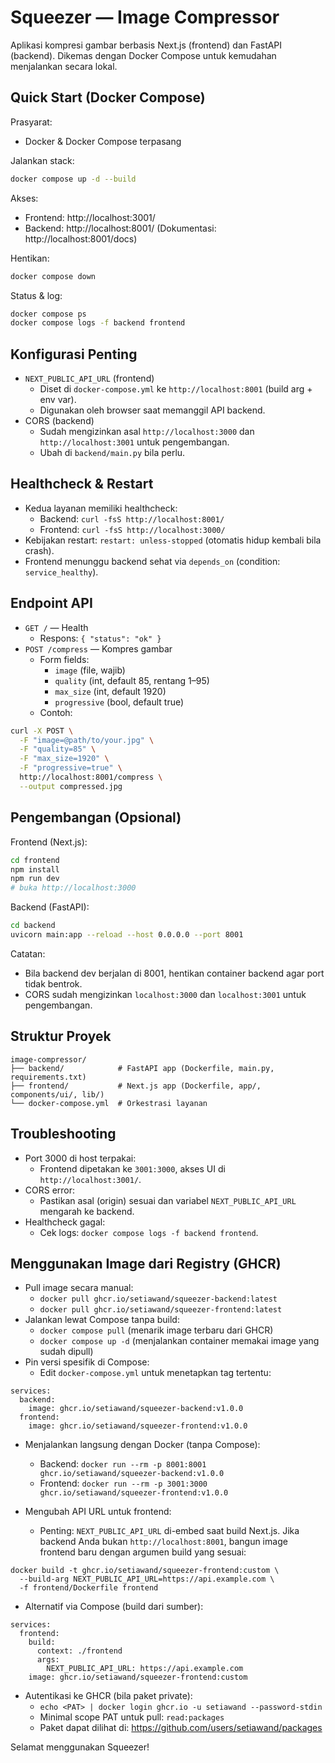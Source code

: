 # Squeezer — Image Compressor

Aplikasi kompresi gambar berbasis Next.js (frontend) dan FastAPI (backend). Dikemas dengan Docker Compose untuk kemudahan menjalankan secara lokal.

## Quick Start (Docker Compose)

Prasyarat:
- Docker & Docker Compose terpasang

Jalankan stack:

```bash
docker compose up -d --build
```

Akses:
- Frontend: http://localhost:3001/
- Backend: http://localhost:8001/ (Dokumentasi: http://localhost:8001/docs)

Hentikan:

```bash
docker compose down
```

Status & log:

```bash
docker compose ps
docker compose logs -f backend frontend
```

## Konfigurasi Penting

- `NEXT_PUBLIC_API_URL` (frontend)
  - Diset di `docker-compose.yml` ke `http://localhost:8001` (build arg + env var).
  - Digunakan oleh browser saat memanggil API backend.
- CORS (backend)
  - Sudah mengizinkan asal `http://localhost:3000` dan `http://localhost:3001` untuk pengembangan.
  - Ubah di `backend/main.py` bila perlu.

## Healthcheck & Restart

- Kedua layanan memiliki healthcheck:
  - Backend: `curl -fsS http://localhost:8001/`
  - Frontend: `curl -fsS http://localhost:3000/`
- Kebijakan restart: `restart: unless-stopped` (otomatis hidup kembali bila crash).
- Frontend menunggu backend sehat via `depends_on` (condition: `service_healthy`).

## Endpoint API

- `GET /` — Health
  - Respons: `{ "status": "ok" }`
- `POST /compress` — Kompres gambar
  - Form fields:
    - `image` (file, wajib)
    - `quality` (int, default 85, rentang 1–95)
    - `max_size` (int, default 1920)
    - `progressive` (bool, default true)
  - Contoh:

```bash
curl -X POST \
  -F "image=@path/to/your.jpg" \
  -F "quality=85" \
  -F "max_size=1920" \
  -F "progressive=true" \
  http://localhost:8001/compress \
  --output compressed.jpg
```

## Pengembangan (Opsional)

Frontend (Next.js):

```bash
cd frontend
npm install
npm run dev
# buka http://localhost:3000
```

Backend (FastAPI):

```bash
cd backend
uvicorn main:app --reload --host 0.0.0.0 --port 8001
```

Catatan:
- Bila backend dev berjalan di 8001, hentikan container backend agar port tidak bentrok.
- CORS sudah mengizinkan `localhost:3000` dan `localhost:3001` untuk pengembangan.

## Struktur Proyek

```
image-compressor/
├── backend/            # FastAPI app (Dockerfile, main.py, requirements.txt)
├── frontend/           # Next.js app (Dockerfile, app/, components/ui/, lib/)
└── docker-compose.yml  # Orkestrasi layanan
```

## Troubleshooting

- Port 3000 di host terpakai:
  - Frontend dipetakan ke `3001:3000`, akses UI di `http://localhost:3001/`.
- CORS error:
  - Pastikan asal (origin) sesuai dan variabel `NEXT_PUBLIC_API_URL` mengarah ke backend.
- Healthcheck gagal:
  - Cek logs: `docker compose logs -f backend frontend`.

## Menggunakan Image dari Registry (GHCR)

- Pull image secara manual:
  - `docker pull ghcr.io/setiawand/squeezer-backend:latest`
  - `docker pull ghcr.io/setiawand/squeezer-frontend:latest`
- Jalankan lewat Compose tanpa build:
  - `docker compose pull` (menarik image terbaru dari GHCR)
  - `docker compose up -d` (menjalankan container memakai image yang sudah dipull)
- Pin versi spesifik di Compose:
  - Edit `docker-compose.yml` untuk menetapkan tag tertentu:

```
services:
  backend:
    image: ghcr.io/setiawand/squeezer-backend:v1.0.0
  frontend:
    image: ghcr.io/setiawand/squeezer-frontend:v1.0.0
```

- Menjalankan langsung dengan Docker (tanpa Compose):
  - Backend: `docker run --rm -p 8001:8001 ghcr.io/setiawand/squeezer-backend:v1.0.0`
  - Frontend: `docker run --rm -p 3001:3000 ghcr.io/setiawand/squeezer-frontend:v1.0.0`

- Mengubah API URL untuk frontend:
  - Penting: `NEXT_PUBLIC_API_URL` di-embed saat build Next.js. Jika backend Anda bukan `http://localhost:8001`, bangun image frontend baru dengan argumen build yang sesuai:

```
docker build -t ghcr.io/setiawand/squeezer-frontend:custom \
  --build-arg NEXT_PUBLIC_API_URL=https://api.example.com \
  -f frontend/Dockerfile frontend
```

  - Alternatif via Compose (build dari sumber):

```
services:
  frontend:
    build:
      context: ./frontend
      args:
        NEXT_PUBLIC_API_URL: https://api.example.com
    image: ghcr.io/setiawand/squeezer-frontend:custom
```

- Autentikasi ke GHCR (bila paket private):
  - `echo <PAT> | docker login ghcr.io -u setiawand --password-stdin`
  - Minimal scope PAT untuk pull: `read:packages`
  - Paket dapat dilihat di: https://github.com/users/setiawand/packages

Selamat menggunakan Squeezer!
